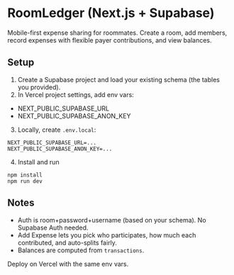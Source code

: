# RoomLedger (Next.js + Supabase)

Mobile-first expense sharing for roommates. Create a room, add members, record expenses with flexible payer contributions, and view balances.

## Setup

1) Create a Supabase project and load your existing schema (the tables you provided).
2) In Vercel project settings, add env vars:
- NEXT_PUBLIC_SUPABASE_URL
- NEXT_PUBLIC_SUPABASE_ANON_KEY

3) Locally, create `.env.local`:
```
NEXT_PUBLIC_SUPABASE_URL=...
NEXT_PUBLIC_SUPABASE_ANON_KEY=...
```

4) Install and run
```
npm install
npm run dev
```

## Notes
- Auth is room+password+username (based on your schema). No Supabase Auth needed.
- Add Expense lets you pick who participates, how much each contributed, and auto-splits fairly.
- Balances are computed from `transactions`.

Deploy on Vercel with the same env vars.
